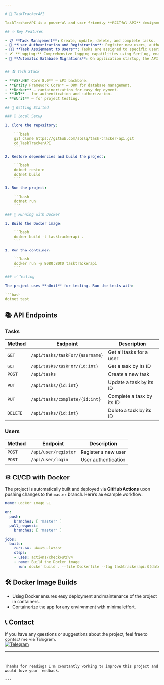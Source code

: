 ```yaml
---

# 🚀 TaskTrackerAPI

TaskTrackerAPI is a powerful and user-friendly **RESTful API** designed for task management. Built with **ASP.NET Core**, it supports user registration and authentication via **JWT** and allows users to track their tasks linked to specific accounts.

## ✨ Key Features

- 📋 **Task Management**: Create, update, delete, and complete tasks.
- 🔑 **User Authentication and Registration**: Register new users, authenticate via JWT tokens.
- 🧑‍💼 **Task Assignment to Users**: Tasks are assigned to specific users, making tracking more convenient.
- 🪶 **Logging:** Comprehensive logging capabilities using Serilog, enabling efficient monitoring and troubleshooting of application behavior.
- 🔄 **Automatic Database Migrations**: On application startup, the API automatically applies any pending migrations to the database, ensuring it is always up-to-date.


## 🛠️ Tech Stack

- **ASP.NET Core 8.0** — API backbone.
- **Entity Framework Core** — ORM for database management.
- **Docker** — containerization for easy deployment.
- **JWT** — for authentication and authorization.
- **nUnit** — for project testing.

## 🚀 Getting Started

### 🔧 Local Setup

1. Clone the repository:

    ```bash
    git clone https://github.com/sollq/task-tracker-api.git
    cd TaskTrackerAPI
    ```

2. Restore dependencies and build the project:

    ```bash
    dotnet restore
    dotnet build
    ```

3. Run the project:

    ```bash
    dotnet run
    ```

### 🐳 Running with Docker

1. Build the Docker image:

    ```bash
    docker build -t tasktrackerapi .
    ```

2. Run the container:

    ```bash
    docker run -p 8080:8080 tasktrackerapi
    ```

### ✅ Testing

The project uses **nUnit** for testing. Run the tests with:

```bash
dotnet test
```

## 📚 API Endpoints

### Tasks

| Method  | Endpoint                        | Description                             |
|---------|----------------------------------|-----------------------------------------|
| `GET`   | `/api/tasks/taskFor/{username}`  | Get all tasks for a user                |
| `GET`   | `/api/tasks/taskFor/{id:int}`    | Get a task by its ID                    |
| `POST`  | `/api/tasks`                    | Create a new task                       |
| `PUT`   | `/api/tasks/{id:int}`            | Update a task by its ID                 |
| `PUT`   | `/api/tasks/complete/{id:int}`   | Complete a task by its ID               |
| `DELETE`| `/api/tasks/{id:int}`            | Delete a task by its ID                 |

### Users

| Method  | Endpoint                 | Description                             |
|---------|--------------------------|-----------------------------------------|
| `POST`  | `/api/user/register`      | Register a new user                     |
| `POST`  | `/api/user/login`         | User authentication                     |

## ⚙️ CI/CD with Docker

The project is automatically built and deployed via **GitHub Actions** upon pushing changes to the `master` branch. Here’s an example workflow:

```yaml
name: Docker Image CI

on:
  push:
    branches: [ "master" ]
  pull_request:
    branches: [ "master" ]

jobs:
  build:
    runs-on: ubuntu-latest
    steps:
    - uses: actions/checkout@v4
    - name: Build the Docker image
      run: docker build . --file Dockerfile --tag tasktrackerapi:$(date +%s)
```

## 🛠️ Docker Image Builds

- Using Docker ensures easy deployment and maintenance of the project in containers.
- Containerize the app for any environment with minimal effort.

## 📞 Contact

If you have any questions or suggestions about the project, feel free to contact me via Telegram:  
[![Telegram](https://img.shields.io/badge/Telegram-Contact-blue)](https://t.me/xsisd)

---
```


Thanks for reading! I'm constantly working to improve this project and would love your feedback.

---
